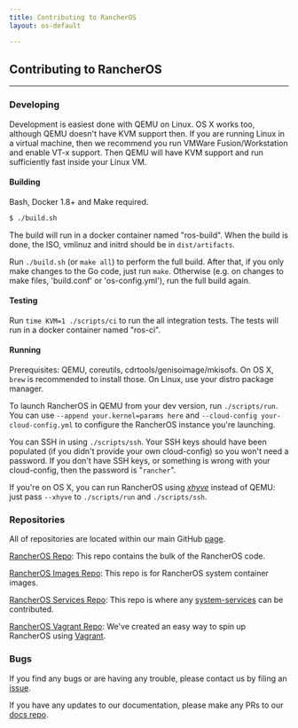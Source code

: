 ```yaml
---
title: Contributing to RancherOS
layout: os-default

---
```


## Contributing to RancherOS
---

### Developing

Development is easiest done with QEMU on Linux. OS X works too, although QEMU doesn't have KVM support then. If you are running Linux in a virtual machine, then we recommend you run VMWare Fusion/Workstation and enable VT-x support.  Then QEMU will have KVM support and run sufficiently fast inside your Linux VM.

#### Building

Bash, Docker 1.8+ and Make required.

```bash
$ ./build.sh
```

The build will run in a docker container named "ros-build". When the build is done, the ISO, vmlinuz and initrd should be in `dist/artifacts`. 

Run `./build.sh` (or `make all`) to perform the full build.  After that, if you only make changes to the Go code, just run `make`. Otherwise (e.g. on changes to make files, 'build.conf' or 'os-config.yml'), run the full build again.

#### Testing

Run `time KVM=1 ./scripts/ci` to run the all integration tests. The tests will run in a docker container named "ros-ci".

#### Running

Prerequisites: QEMU, coreutils, cdrtools/genisoimage/mkisofs. 
On OS X, `brew` is recommended to install those. On Linux, use your distro package manager.

To launch RancherOS in QEMU from your dev version, run `./scripts/run`. You can use `--append your.kernel=params here` and `--cloud-config your-cloud-config.yml` to configure the RancherOS instance you're launching.

You can SSH in using `./scripts/ssh`.  Your SSH keys should have been populated (if you didn't provide your own cloud-config) so you won't need a password.  If you don't have SSH keys, or something is wrong with your cloud-config, then the password is "`rancher`".

If you're on OS X, you can run RancherOS using [_xhyve_](https://github.com/mist64/xhyve) instead of QEMU: just pass `--xhyve` to `./scripts/run` and `./scripts/ssh`.


### Repositories

All of repositories are located within our main GitHub [page](https://github.com/rancher). 

[RancherOS Repo](https://github.com/rancher/os): This repo contains the bulk of the RancherOS code.

[RancherOS Images Repo](https://github.com/rancher/os-images): This repo is for RancherOS system container images.

[RancherOS Services Repo](https://github.com/rancher/os-services): This repo is where any [system-services]({{site.baseurl}}/os/system-services/) can be contributed.

[RancherOS Vagrant Repo](https://github.com/rancher/os-vagrant): We've created an easy way to spin up RancherOS using [Vagrant]({{site.baseurl}}/os/getting-started/docs). 


### Bugs

If you find any bugs or are having any trouble, please contact us by filing an [issue](https://github.com/rancher/os/issues/new). 

If you have any updates to our documentation, please make any PRs to our [docs repo](https://github.com/rancher/rancher.github.io).

<br>
<br>